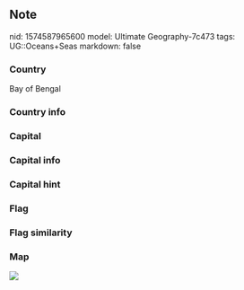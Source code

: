 ## Note
nid: 1574587965600
model: Ultimate Geography-7c473
tags: UG::Oceans+Seas
markdown: false

### Country
Bay of Bengal

### Country info


### Capital


### Capital info


### Capital hint


### Flag


### Flag similarity


### Map
<img src="ug-map-bay_of_bengal.png">
